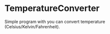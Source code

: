 # TemperatureConverter
Simple program with you can convert temperature (Celsius/Kelvin/Fahrenheit).
